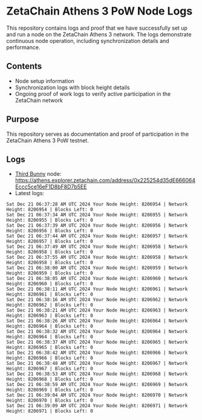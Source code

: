 # ZetaChain Athens 3 PoW Node Logs
This repository contains logs and proof that we have successfully set up and run a node on the ZetaChain Athens 3 network. The logs demonstrate continuous node operation, including synchronization details and performance.

## Contents
- Node setup information
- Synchronization logs with block height details
- Ongoing proof of work logs to verify active participation in the ZetaChain network

## Purpose
This repository serves as documentation and proof of participation in the ZetaChain Athens 3 PoW testnet.

## Logs

- [Third Bunny](https://thirdbunny.xyz/) node: https://athens.explorer.zetachain.com/address/0x225254d35dE666064Eccc5ce16eF1D8bF8D7b5EE
- Latest logs:
```
Sat Dec 21 06:37:28 AM UTC 2024 Your Node Height: 8206954 | Network Height: 8206954 | Blocks Left: 0
Sat Dec 21 06:37:34 AM UTC 2024 Your Node Height: 8206955 | Network Height: 8206955 | Blocks Left: 0
Sat Dec 21 06:37:39 AM UTC 2024 Your Node Height: 8206956 | Network Height: 8206956 | Blocks Left: 0
Sat Dec 21 06:37:44 AM UTC 2024 Your Node Height: 8206957 | Network Height: 8206957 | Blocks Left: 0
Sat Dec 21 06:37:49 AM UTC 2024 Your Node Height: 8206958 | Network Height: 8206958 | Blocks Left: 0
Sat Dec 21 06:37:55 AM UTC 2024 Your Node Height: 8206958 | Network Height: 8206958 | Blocks Left: 0
Sat Dec 21 06:38:00 AM UTC 2024 Your Node Height: 8206959 | Network Height: 8206959 | Blocks Left: 0
Sat Dec 21 06:38:05 AM UTC 2024 Your Node Height: 8206960 | Network Height: 8206960 | Blocks Left: 0
Sat Dec 21 06:38:11 AM UTC 2024 Your Node Height: 8206961 | Network Height: 8206961 | Blocks Left: 0
Sat Dec 21 06:38:16 AM UTC 2024 Your Node Height: 8206962 | Network Height: 8206962 | Blocks Left: 0
Sat Dec 21 06:38:21 AM UTC 2024 Your Node Height: 8206963 | Network Height: 8206963 | Blocks Left: 0
Sat Dec 21 06:38:26 AM UTC 2024 Your Node Height: 8206964 | Network Height: 8206964 | Blocks Left: 0
Sat Dec 21 06:38:32 AM UTC 2024 Your Node Height: 8206964 | Network Height: 8206964 | Blocks Left: 0
Sat Dec 21 06:38:37 AM UTC 2024 Your Node Height: 8206965 | Network Height: 8206965 | Blocks Left: 0
Sat Dec 21 06:38:42 AM UTC 2024 Your Node Height: 8206966 | Network Height: 8206966 | Blocks Left: 0
Sat Dec 21 06:38:48 AM UTC 2024 Your Node Height: 8206967 | Network Height: 8206967 | Blocks Left: 0
Sat Dec 21 06:38:53 AM UTC 2024 Your Node Height: 8206968 | Network Height: 8206968 | Blocks Left: 0
Sat Dec 21 06:38:59 AM UTC 2024 Your Node Height: 8206969 | Network Height: 8206969 | Blocks Left: 0
Sat Dec 21 06:39:04 AM UTC 2024 Your Node Height: 8206970 | Network Height: 8206970 | Blocks Left: 0
Sat Dec 21 06:39:09 AM UTC 2024 Your Node Height: 8206971 | Network Height: 8206971 | Blocks Left: 0
```
